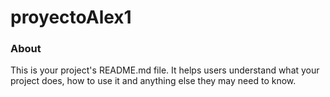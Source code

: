 proyectoAlex1
=============

### About

This is your project's README.md file. It helps users understand what your
project does, how to use it and anything else they may need to know.